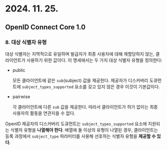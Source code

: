 # 2024. 11. 25.

## OpenID Connect Core 1.0

### 8. 대상 식별자 유형

대상 식별자는 지역적으로 유일하며 발급자가 최종 사용자에 대해 재할당하지 않는, 클라이언트가 사용하기 위한 값이다. 이 명세에서는 두 가지 대상 식별자 유형을 정의한다:

* public

  모든 클라이언트에 같은 `sub`(subject) 값을 제공한다. 제공자가 디스커버리 도큐먼트에 `subject_types_supported` 요소를 갖고 있지 않은 경우 이것이 기본값이다.

* pairwise

  각 클라이언트에 다른 `sub` 값을 제공한다. 따라서 클라이언트가 허가 없이는 최종 사용자의 활동을 연관지을 수 없다.

OpenID 제공자의 디스커버리 도큐먼트는 `subject_types_supported` 요소에 지원되는 식별자 유형을 **나열해야 한다**. 배열에 둘 이상의 유형이 나열된 경우, 클라이언트는 등록 과정에서 `subject_type` 파라미터를 사용해 선호하는 식별자 유형을 **제공할 수 있다**.